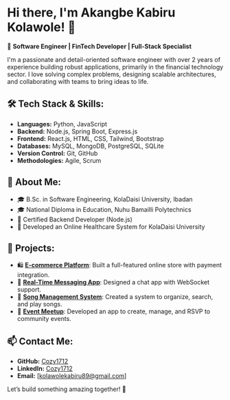 # Hi there, I'm Akangbe Kabiru Kolawole! 👋

🚀 **Software Engineer | FinTech Developer | Full-Stack Specialist**

I'm a passionate and detail-oriented software engineer with over 2 years of experience building robust applications, primarily in the financial technology sector. I love solving complex problems, designing scalable architectures, and collaborating with teams to bring ideas to life.

## 🛠️ **Tech Stack & Skills:**
- **Languages:** Python, JavaScript
- **Backend:** Node.js, Spring Boot, Express.js
- **Frontend:** React.js, HTML, CSS, Tailwind, Bootstrap
- **Databases:** MySQL, MongoDB, PostgreSQL, SQLite
- **Version Control:** Git, GitHub
- **Methodologies:** Agile, Scrum

## 📘 **About Me:**
- 🎓 B.Sc. in Software Engineering, KolaDaisi University, Ibadan
- 🎓 National Diploma in Education, Nuhu Bamailli Polytechnics
- 🏅 Certified Backend Developer (Node.js)
- 🏥 Developed an Online Healthcare System for KolaDaisi University

## 🚀 **Projects:**
- 🛍️ [**E-commerce Platform**](https://github.com/Cozy1712/ecommerce-platform): Built a full-featured online store with payment integration.
- 📲 [**Real-Time Messaging App**](https://github.com/Cozy1712/realtime-chat-app): Designed a chat app with WebSocket support.
- 🎵 [**Song Management System**](https://github.com/Cozy1712/song-management-system): Created a system to organize, search, and play songs.
- 📅 [**Event Meetup**](https://github.com/Cozy1712/event-meetup): Developed an app to create, manage, and RSVP to community events.

## 📫 **Contact Me:**
- **GitHub:** [Cozy1712](https://github.com/Cozy1712)
- **LinkedIn:** [Cozy1712](https://www.linkedin.com/in/kabiru-kolawole-667b46267/)
- **Email:** [kolawolekabiru89@gmail.com]

Let’s build something amazing together! 🚀

